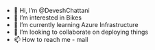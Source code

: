 - 👋 Hi, I’m @DeveshChattani
- 👀 I’m interested in Bikes
- 🌱 I’m currently learning Azure Infrastructure
- 💞️ I’m looking to collaborate on deploying things
- 📫 How to reach me - mail

<!---
Deveshcbdo/Deveshcbdo is a ✨ special ✨ repository because its `README.md` (this file) appears on your GitHub profile.
You can click the Preview link to take a look at your changes.
--->
